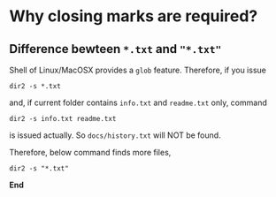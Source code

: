# Why closing marks are required?

## Difference bewteen ```*.txt``` and ```"*.txt"```

Shell of Linux/MacOSX provides a ```glob``` feature. Therefore, if you issue

```dir2 -s *.txt```

and, if current folder contains ```info.txt``` and ```readme.txt``` only, command

```dir2 -s info.txt readme.txt```

is issued actually. So ```docs/history.txt``` will NOT be found.


Therefore, below command finds more files,

```dir2 -s "*.txt"```

**End**

